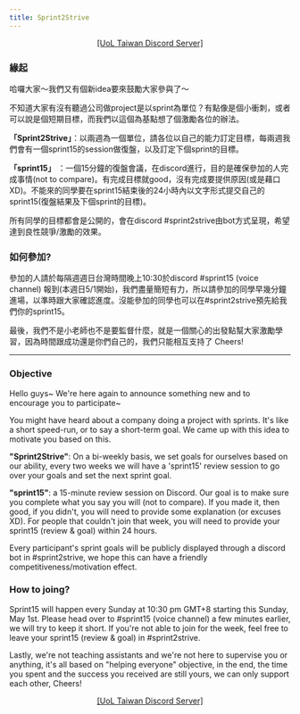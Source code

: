 ```yaml
---
title: Sprint2Strive
---
```


<p style="text-align: center"><a href="https://discord.gg/RSsHVBQm2R">[UoL Taiwan Discord Server]</a></p>

### 緣起 ###
哈囉大家～我們又有個新idea要來鼓勵大家參與了～

不知道大家有沒有聽過公司做project是以sprint為單位？有點像是個小衝刺，或者可以說是個短期目標，而我們以這個為基點想了個激勵各位的辦法。

**「Sprint2Strive」**：以兩週為一個單位，請各位以自己的能力訂定目標，每兩週我們會有一個sprint15的session做復盤，以及訂定下個sprint的目標。

**「sprint15」** ：一個15分鐘的復盤會議，在discord進行，目的是確保參加的人完成事情(not to compare)。有完成目標就good，沒有完成要提供原因(或是藉口XD)。不能來的同學要在sprint15結束後的24小時內以文字形式提交自己的sprint15(復盤結果及下個sprint的目標)。

所有同學的目標都會是公開的，會在discord #sprint2strive由bot方式呈現，希望達到良性競爭/激勵的效果。

### 如何參加? ###
參加的人請於每隔週週日台灣時間晚上10:30於discord #sprint15 (voice channel) 報到(本週日5/1開始)，我們盡量簡短有力，所以請參加的同學早幾分鐘進場，以準時跟大家確認進度。沒能參加的同學也可以在#sprint2strive預先給我們你的sprint15。

最後，我們不是小老師也不是要監督什麼，就是一個關心的出發點幫大家激勵學習，因為時間跟成功還是你們自己的，我們只能相互支持了 Cheers!


---


### Objective ###
Hello guys~ We're here again to announce something new and to encourage you to participate~

You might have heard about a company doing a project with sprints. It's like a short speed-run, or to say a short-term goal. We came up with this idea to motivate you based on this. 

**"Sprint2Strive"**: On a bi-weekly basis, we set goals for ourselves based on our ability, every two weeks we will have a 'sprint15' review session to go over your goals and set the next sprint goal. 

**"sprint15"**: a 15-minute review session on Discord. Our goal is to make sure you complete what you say you will (not to compare). If you made it, then good, if you didn't, you will need to provide some explanation (or excuses XD). For people that couldn't join that week, you will need to provide your sprint15 (review & goal) within 24 hours. 

Every participant's sprint goals will be publicly displayed through a discord bot in #sprint2strive, we hope this can have a friendly competitiveness/motivation effect. 

### How to joing? ###
Sprint15 will happen every Sunday at 10:30 pm GMT+8 starting this Sunday, May 1st. Please head over to #sprint15 (voice channel) a few minutes earlier, we will try to keep it short. If you're not able to join for the week, feel free to leave your sprint15 (review & goal) in #sprint2strive. 

Lastly, we're not teaching assistants and we're not here to supervise you or anything, it's all based on "helping everyone" objective, in the end, the time you spent and the success you received are still yours, we can only support each other, Cheers!

<p style="text-align: center"><a href="https://discord.gg/RSsHVBQm2R">[UoL Taiwan Discord Server]</a></p>
